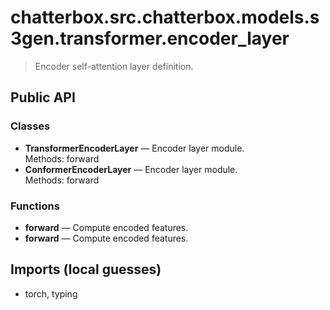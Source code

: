 # chatterbox.src.chatterbox.models.s3gen.transformer.encoder_layer

> Encoder self-attention layer definition.

## Public API

### Classes
- **TransformerEncoderLayer** — Encoder layer module.  
  Methods: forward
- **ConformerEncoderLayer** — Encoder layer module.  
  Methods: forward

### Functions
- **forward** — Compute encoded features.
- **forward** — Compute encoded features.

## Imports (local guesses)
- torch, typing